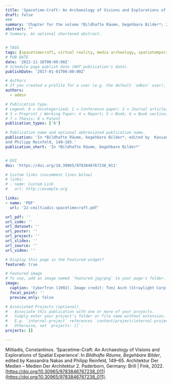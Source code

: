 ```yaml
---
title: 'Spacetime-Craft: An Archaeology of Visions and Explorations of Spatial Experience'
draft: false
###
summary: 'Chapter for the volume *Bildhafte Räume, begehbare Bilder*; 2022.'
abstract: ""
# Summary. An optional shortened abstract.


# TAGS 
tags: [spacetimecraft, virtual reality, media archeology, spatiotemporality, mathematics, open access]
# PUB DATE
date: '2022-11-16T00:00:00Z' 
# Schedule page publish date (NOT publication's date).
publishDate: '2017-01-01T00:00:00Z'

# Authors
# If you created a profile for a user (e.g. the default `admin` user), write the username (folder name) here and it will be replaced with their full name and linked to their profile.
authors:
  - admin

# Publication type.
# Legend: 0 = Uncategorized; 1 = Conference paper; 2 = Journal article;
# 3 = Preprint / Working Paper; 4 = Report; 5 = Book; 6 = Book section;
# 7 = Thesis; 8 = Patent
publication_types: ['6']

# Publication name and optional abbreviated publication name.
publication: 'In *Bildhafte Räume, begehbare Bilder*, edited by  Kassandra Nakas
and Philipp Reinfeld, 149–165.'
publication_short: 'In *Bildhafte Räume, begehbare Bilder*'


# DOI 
doi: 'https://doi.org/10.30965/9783846767238_011'

# Custom links (uncomment lines below)
# links:
# - name: Custom Link
#   url: http://example.org

links: 
- name: 'PDF'
  url: '22-cmiltiadis-spacetimecraft.pdf'

url_pdf: ''
url_code: ''
url_dataset: ''
url_poster: ''
url_project: ''
url_slides: ''
url_source: ''
url_video: ''

# Display this page in the Featured widget?
featured: true

# Featured image
# To use, add an image named `featured.jpg/png` to your page's folder.
image:
  caption: 'CyberTron (1992). Image credit: Toni Asch (Straylight Corp.)'
  focal_point: ''
  preview_only: false

# Associated Projects (optional).
#   Associate this publication with one or more of your projects.
#   Simply enter your project's folder or file name without extension.
#   E.g. `internal-project` references `content/project/internal-project/index.md`.
#   Otherwise, set `projects: []`.
projects: []

---
```


Miltiadis, Constantinos. ‘Spacetime-Craft: An Archaeology of Visions and Explorations of Spatial Experience’. In _Bildhafte Räume, Begehbare Bilder_, edited by Kassandra Nakas and Philipp Reinfeld, 149–65. Architektur Der Medien – Medien Der Architektur 2. Paderborn, Germany: Brill | Fink, 2022. [https://doi.org/10.30965/9783846767238_011](https://doi.org/10.30965/9783846767238_011).